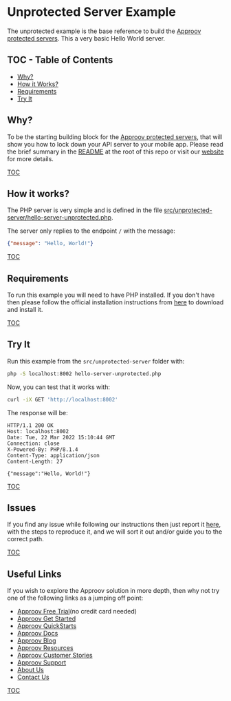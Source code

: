 # Unprotected Server Example

The unprotected example is the base reference to build the [Approov protected servers](/src/approov-protected-server/). This a very basic Hello World server.


## TOC - Table of Contents

* [Why?](#why)
* [How it Works?](#how-it-works)
* [Requirements](#requirements)
* [Try It](#try-it)


## Why?

To be the starting building block for the [Approov protected servers](/src/approov-protected-server/), that will show you how to lock down your API server to your mobile app. Please read the brief summary in the [README](/README.md#why) at the root of this repo or visit our [website](https://approov.io/product.html) for more details.

[TOC](#toc---table-of-contents)


## How it works?

The PHP server is very simple and is defined in the file [src/unprotected-server/hello-server-unprotected.php](/src/unprotected-server/hello-server-unprotected.php).

The server only replies to the endpoint `/` with the message:

```json
{"message": "Hello, World!"}
```

[TOC](#toc---table-of-contents)


## Requirements

To run this example you will need to have PHP installed. If you don't have then please follow the official installation instructions from [here](https://www.php.net/manual/en/install.php) to download and install it.

[TOC](#toc---table-of-contents)


## Try It

Run this example from the `src/unprotected-server` folder with:

```bash
php -S localhost:8002 hello-server-unprotected.php
```

Now, you can test that it works with:

```bash
curl -iX GET 'http://localhost:8002'
```

The response will be:

```text
HTTP/1.1 200 OK
Host: localhost:8002
Date: Tue, 22 Mar 2022 15:10:44 GMT
Connection: close
X-Powered-By: PHP/8.1.4
Content-Type: application/json
Content-Length: 27

{"message":"Hello, World!"}
```

[TOC](#toc---table-of-contents)


## Issues

If you find any issue while following our instructions then just report it [here](https://github.com/approov/quickstart-php-token-check/issues), with the steps to reproduce it, and we will sort it out and/or guide you to the correct path.

[TOC](#toc---table-of-contents)


## Useful Links

If you wish to explore the Approov solution in more depth, then why not try one of the following links as a jumping off point:

* [Approov Free Trial](https://approov.io/signup)(no credit card needed)
* [Approov Get Started](https://approov.io/product/demo)
* [Approov QuickStarts](https://approov.io/docs/latest/approov-integration-examples/)
* [Approov Docs](https://approov.io/docs)
* [Approov Blog](https://approov.io/blog/)
* [Approov Resources](https://approov.io/resource/)
* [Approov Customer Stories](https://approov.io/customer)
* [Approov Support](https://approov.zendesk.com/hc/en-gb/requests/new)
* [About Us](https://approov.io/company)
* [Contact Us](https://approov.io/contact)

[TOC](#toc---table-of-contents)
